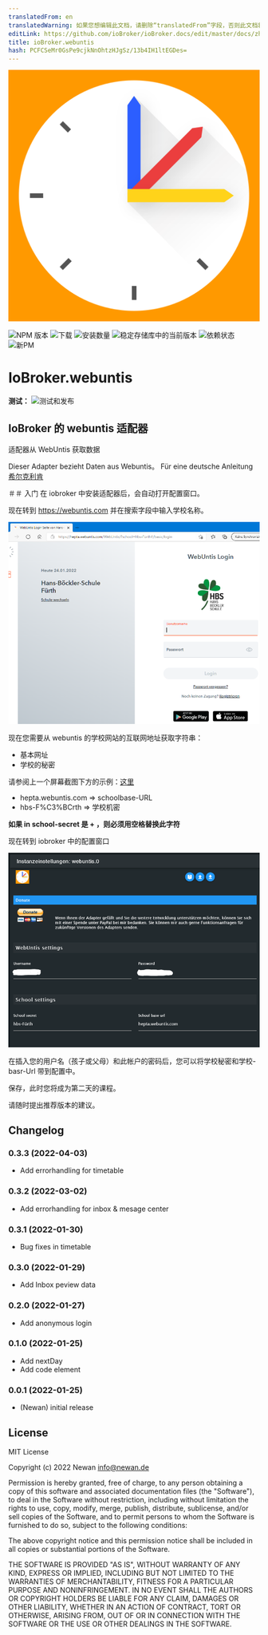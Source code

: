 ```yaml
---
translatedFrom: en
translatedWarning: 如果您想编辑此文档，请删除“translatedFrom”字段，否则此文档将再次自动翻译
editLink: https://github.com/ioBroker/ioBroker.docs/edit/master/docs/zh-cn/adapterref/iobroker.webuntis/README.md
title: ioBroker.webuntis
hash: PCFCSeMr0GsPe9cjkNnOhtzHJgSz/13b4IH1ltEGDes=
---
```

![商标](../../../en/adapterref/iobroker.webuntis/admin/webuntis.png)

![NPM 版本](https://img.shields.io/npm/v/iobroker.webuntis.svg)
![下载](https://img.shields.io/npm/dm/iobroker.webuntis.svg)
![安装数量](https://iobroker.live/badges/webuntis-installed.svg)
![稳定存储库中的当前版本](https://iobroker.live/badges/webuntis-stable.svg)
![依赖状态](https://img.shields.io/david/Newan/iobroker.webuntis.svg)
![新PM](https://nodei.co/npm/iobroker.webuntis.png?downloads=true)

# IoBroker.webuntis
**测试：** ![测试和发布](https://github.com/Newan/ioBroker.webuntis/workflows/Test%20and%20Release/badge.svg)

## IoBroker 的 webuntis 适配器
适配器从 WebUntis 获取数据

Dieser Adapter bezieht Daten aus Webuntis。
Für eine deutsche Anleitung [希尔克利肯](readme/readme.de.md)

＃＃ 入门
在 iobroker 中安装适配器后，会自动打开配置窗口。

现在转到 https://webuntis.com 并在搜索字段中输入学校名称。

![webuntis_start](../../../en/adapterref/iobroker.webuntis/readme/img/webuntis_start.png)

现在您需要从 webuntis 的学校网站的互联网地址获取字符串：

- 基本网址
- 学校的秘密

请参阅上一个屏幕截图下方的示例：[这里](https://hepta.webuntis.com/WebUntis/?school=hbs-F%C3%BCrth#/basic/login)

- hepta.webuntis.com => schoolbase-URL
- hbs-F%C3%BCrth => 学校机密

**如果 in school-secret 是 __+__ ，则必须用空格替换此字符**

现在转到 iobroker 中的配置窗口

![webuntis_config](../../../en/adapterref/iobroker.webuntis/readme/img/webuntis_config.png)

在插入您的用户名（孩子或父母）和此帐户的密码后，您可以将学校秘密和学校-basr-Url 带到配置中。

保存，此时您将成为第二天的课程。

请随时提出推荐版本的建议。

## Changelog
<!--
    Placeholder for the next version (at the beginning of the line):
    ### **WORK IN PROGRESS**
-->
### 0.3.3 (2022-04-03)
* Add errorhandling for timetable

### 0.3.2 (2022-03-02)
* Add errorhandling for inbox & mesage center

### 0.3.1 (2022-01-30)
* Bug fixes in timetable

### 0.3.0 (2022-01-29)
* Add Inbox peview data

### 0.2.0 (2022-01-27)
* Add anonymous login

### 0.1.0 (2022-01-25)
* Add nextDay
* Add code element

### 0.0.1 (2022-01-25)
* (Newan) initial release

## License
MIT License

Copyright (c) 2022 Newan <info@newan.de>

Permission is hereby granted, free of charge, to any person obtaining a copy
of this software and associated documentation files (the "Software"), to deal
in the Software without restriction, including without limitation the rights
to use, copy, modify, merge, publish, distribute, sublicense, and/or sell
copies of the Software, and to permit persons to whom the Software is
furnished to do so, subject to the following conditions:

The above copyright notice and this permission notice shall be included in all
copies or substantial portions of the Software.

THE SOFTWARE IS PROVIDED "AS IS", WITHOUT WARRANTY OF ANY KIND, EXPRESS OR
IMPLIED, INCLUDING BUT NOT LIMITED TO THE WARRANTIES OF MERCHANTABILITY,
FITNESS FOR A PARTICULAR PURPOSE AND NONINFRINGEMENT. IN NO EVENT SHALL THE
AUTHORS OR COPYRIGHT HOLDERS BE LIABLE FOR ANY CLAIM, DAMAGES OR OTHER
LIABILITY, WHETHER IN AN ACTION OF CONTRACT, TORT OR OTHERWISE, ARISING FROM,
OUT OF OR IN CONNECTION WITH THE SOFTWARE OR THE USE OR OTHER DEALINGS IN THE
SOFTWARE.